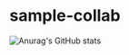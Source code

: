 # sample-collab
![Anurag's GitHub stats](https://github-readme-stats.vercel.app/api?username=chamse22ine&show_icons=true&theme=Gradient)
